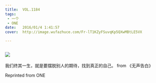 ```yaml
---
title:	VOL.1184
tags:
 - 一个
 - ONE
date:	2016/01/4 1:41:57
cover:	http://image.wufazhuce.com/Fr-lT1KZyFSuvqKp5QXwMBtLE5VX

---
```

![](http://image.wufazhuce.com/Fr-lT1KZyFSuvqKp5QXwMBtLE5VX)
---

我们终其一生，就是要摆脱别人的期待，找到真正的自己。 from 《无声告白》
 
Reprinted from ONE
